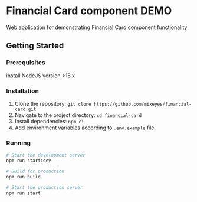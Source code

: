 # Financial Card component DEMO
Web application for demonstrating Financial Card component functionality

## Getting Started

### Prerequisites

install NodeJS version >18.x

### Installation

1. Clone the repository: `git clone https://github.com/mixeyes/financial-card.git`
2. Navigate to the project directory: `cd financial-card`
3. Install dependencies: `npm ci`
4. Add environment variables according to `.env.example` file.

### Running


```bash
# Start the development server
npm run start:dev

# Build for production
npm run build

# Start the production server
npm run start
